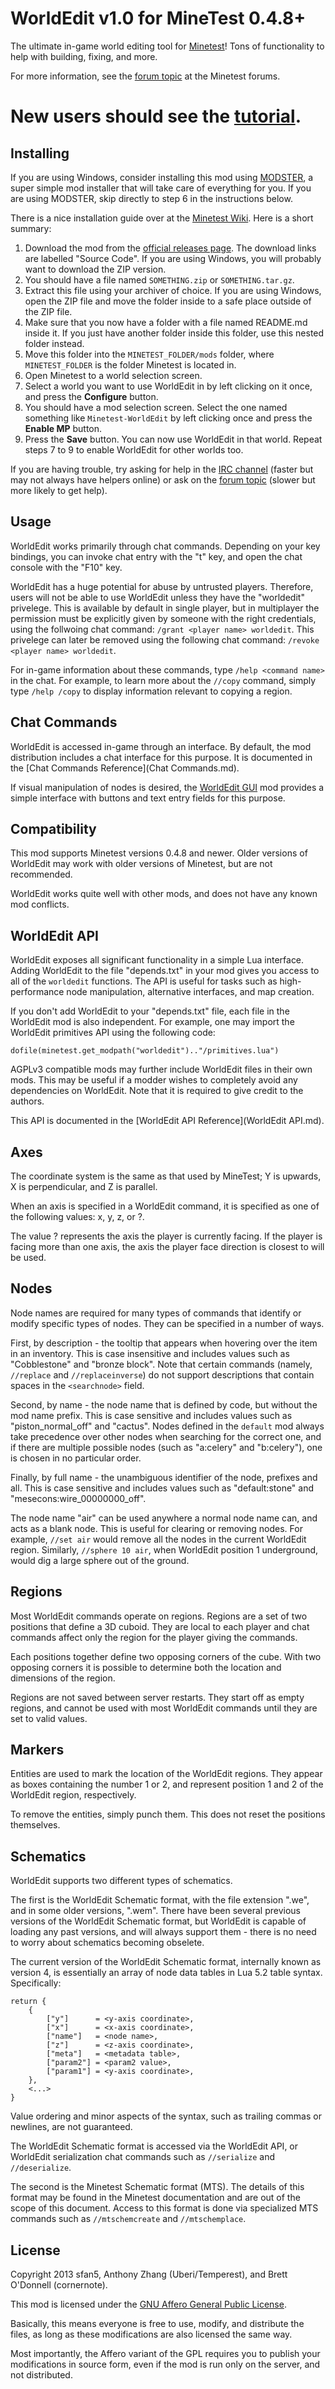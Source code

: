 WorldEdit v1.0 for MineTest 0.4.8+
==================================
The ultimate in-game world editing tool for [Minetest](http://minetest.net/)! Tons of functionality to help with building, fixing, and more.

For more information, see the [forum topic](https://forum.minetest.net/viewtopic.php?id=572) at the Minetest forums.

# New users should see the [tutorial](Tutorial.md).

Installing
----------
If you are using Windows, consider installing this mod using [MODSTER](https://forum.minetest.net/viewtopic.php?id=6497), a super simple mod installer that will take care of everything for you. If you are using MODSTER, skip directly to step 6 in the instructions below.

There is a nice installation guide over at the [Minetest Wiki](http://wiki.minetest.com/wiki/Installing_mods). Here is a short summary:

1. Download the mod from the [official releases page](https://github.com/Uberi/Minetest-WorldEdit/releases). The download links are labelled "Source Code". If you are using Windows, you will probably want to download the ZIP version.
2. You should have a file named `SOMETHING.zip` or `SOMETHING.tar.gz`.
3. Extract this file using your archiver of choice. If you are using Windows, open the ZIP file and move the folder inside to a safe place outside of the ZIP file.
4. Make sure that you now have a folder with a file named README.md inside it. If you just have another folder inside this folder, use this nested folder instead.
5. Move this folder into the `MINETEST_FOLDER/mods` folder, where `MINETEST_FOLDER` is the folder Minetest is located in.
6. Open Minetest to a world selection screen.
7. Select a world you want to use WorldEdit in by left clicking on it once, and press the **Configure** button.
8. You should have a mod selection screen. Select the one named something like `Minetest-WorldEdit` by left clicking once and press the **Enable MP** button.
9. Press the **Save** button. You can now use WorldEdit in that world. Repeat steps 7 to 9 to enable WorldEdit for other worlds too.

If you are having trouble, try asking for help in the [IRC channel](http://webchat.freenode.net/?channels=#minetest) (faster but may not always have helpers online) or ask on the [forum topic](https://forum.minetest.net/viewtopic.php?id=572) (slower but more likely to get help).

Usage
-----
WorldEdit works primarily through chat commands. Depending on your key bindings, you can invoke chat entry with the "t" key, and open the chat console with the "F10" key.

WorldEdit has a huge potential for abuse by untrusted players. Therefore, users will not be able to use WorldEdit unless they have the "worldedit" privelege. This is available by default in single player, but in multiplayer the permission must be explicitly given by someone with the right credentials, using the follwoing chat command: `/grant <player name> worldedit`. This privelege can later be removed using the following chat command: `/revoke <player name> worldedit`.

For in-game information about these commands, type `/help <command name>` in the chat. For example, to learn more about the `//copy` command, simply type `/help /copy` to display information relevant to copying a region.

Chat Commands
-------------
WorldEdit is accessed in-game through an interface. By default, the mod distribution includes a chat interface for this purpose. It is documented in the [Chat Commands Reference](Chat Commands.md).

If visual manipulation of nodes is desired, the [WorldEdit GUI](https://forum.minetest.net/viewtopic.php?id=3112) mod provides a simple interface with buttons and text entry fields for this purpose.

Compatibility
-------------
This mod supports Minetest versions 0.4.8 and newer. Older versions of WorldEdit may work with older versions of Minetest, but are not recommended.

WorldEdit works quite well with other mods, and does not have any known mod conflicts.

WorldEdit API
-------------
WorldEdit exposes all significant functionality in a simple Lua interface. Adding WorldEdit to the file "depends.txt" in your mod gives you access to all of the `worldedit` functions. The API is useful for tasks such as high-performance node manipulation, alternative interfaces, and map creation.

If you don't add WorldEdit to your "depends.txt" file, each file in the WorldEdit mod is also independent. For example, one may import the WorldEdit primitives API using the following code:

    dofile(minetest.get_modpath("worldedit").."/primitives.lua")

AGPLv3 compatible mods may further include WorldEdit files in their own mods. This may be useful if a modder wishes to completely avoid any dependencies on WorldEdit. Note that it is required to give credit to the authors.

This API is documented in the [WorldEdit API Reference](WorldEdit API.md).

Axes
----
The coordinate system is the same as that used by MineTest; Y is upwards, X is perpendicular, and Z is parallel.

When an axis is specified in a WorldEdit command, it is specified as one of the following values: x, y, z, or ?.

The value ? represents the axis the player is currently facing. If the player is facing more than one axis, the axis the player face direction is closest to will be used.

Nodes
-----
Node names are required for many types of commands that identify or modify specific types of nodes. They can be specified in a number of ways.

First, by description - the tooltip that appears when hovering over the item in an inventory. This is case insensitive and includes values such as "Cobblestone" and "bronze block". Note that certain commands (namely, `//replace` and `//replaceinverse`) do not support descriptions that contain spaces in the `<searchnode>` field.

Second, by name - the node name that is defined by code, but without the mod name prefix. This is case sensitive and includes values such as "piston_normal_off" and "cactus". Nodes defined in the `default` mod always take precedence over other nodes when searching for the correct one, and if there are multiple possible nodes (such as "a:celery" and "b:celery"), one is chosen in no particular order.

Finally, by full name - the unambiguous identifier of the node, prefixes and all. This is case sensitive and includes values such as "default:stone" and "mesecons:wire_00000000_off".

The node name "air" can be used anywhere a normal node name can, and acts as a blank node. This is useful for clearing or removing nodes. For example, `//set air` would remove all the nodes in the current WorldEdit region. Similarly, `//sphere 10 air`, when WorldEdit position 1 underground, would dig a large sphere out of the ground.

Regions
-------
Most WorldEdit commands operate on regions. Regions are a set of two positions that define a 3D cuboid. They are local to each player and chat commands affect only the region for the player giving the commands.

Each positions together define two opposing corners of the cube. With two opposing corners it is possible to determine both the location and dimensions of the region.

Regions are not saved between server restarts. They start off as empty regions, and cannot be used with most WorldEdit commands until they are set to valid values.

Markers
-------
Entities are used to mark the location of the WorldEdit regions. They appear as boxes containing the number 1 or 2, and represent position 1 and 2 of the WorldEdit region, respectively.

To remove the entities, simply punch them. This does not reset the positions themselves.

Schematics
----------
WorldEdit supports two different types of schematics.

The first is the WorldEdit Schematic format, with the file extension ".we", and in some older versions, ".wem". There have been several previous versions of the WorldEdit Schematic format, but WorldEdit is capable of loading any past versions, and will always support them - there is no need to worry about schematics becoming obselete.

The current version of the WorldEdit Schematic format, internally known as version 4, is essentially an array of node data tables in Lua 5.2 table syntax. Specifically:

    return {
        {
            ["y"]      = <y-axis coordinate>,
            ["x"]      = <x-axis coordinate>,
            ["name"]   = <node name>,
            ["z"]      = <z-axis coordinate>,
            ["meta"]   = <metadata table>,
            ["param2"] = <param2 value>,
            ["param1"] = <y-axis coordinate>,
        },
        <...>
    }

Value ordering and minor aspects of the syntax, such as trailing commas or newlines, are not guaranteed.

The WorldEdit Schematic format is accessed via the WorldEdit API, or WorldEdit serialization chat commands such as `//serialize` and `//deserialize`.

The second is the Minetest Schematic format (MTS). The details of this format may be found in the Minetest documentation and are out of the scope of this document. Access to this format is done via specialized MTS commands such as `//mtschemcreate` and `//mtschemplace`.

License
-------
Copyright 2013 sfan5, Anthony Zhang (Uberi/Temperest), and Brett O'Donnell (cornernote).

This mod is licensed under the [GNU Affero General Public License](http://www.gnu.org/licenses/agpl-3.0.html).

Basically, this means everyone is free to use, modify, and distribute the files, as long as these modifications are also licensed the same way.

Most importantly, the Affero variant of the GPL requires you to publish your modifications in source form, even if the mod is run only on the server, and not distributed.
